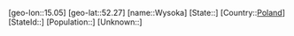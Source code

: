 ﻿---
location: [52.27,15.05]
type: City
tags:
- geo/City


SpocWebEntityId: 30989
isDeleted: false
confidential: public

---
[geo-lon::15.05]
[geo-lat::52.27]
[name::Wysoka]
[State::]
[Country::[Poland](geo/Continent/Europe/Poland.md)]
[StateId::]
[Population::]
[Unknown::]

